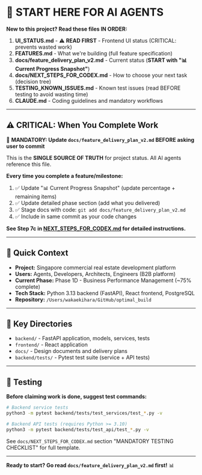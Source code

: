 # 🚀 START HERE FOR AI AGENTS

**New to this project? Read these files IN ORDER:**

1. **UI_STATUS.md** - ⚠️ **READ FIRST** - Frontend UI status (CRITICAL: prevents wasted work)
2. **FEATURES.md** - What we're building (full feature specification)
3. **docs/feature_delivery_plan_v2.md** - Current status (**START with "📊 Current Progress Snapshot"**)
4. **docs/NEXT_STEPS_FOR_CODEX.md** - How to choose your next task (decision tree)
5. **TESTING_KNOWN_ISSUES.md** - Known test issues (read BEFORE testing to avoid wasting time)
6. **CLAUDE.md** - Coding guidelines and mandatory workflows

---

## ⚠️ CRITICAL: When You Complete Work

🛑 **MANDATORY: Update `docs/feature_delivery_plan_v2.md` BEFORE asking user to commit**

This is the **SINGLE SOURCE OF TRUTH** for project status. All AI agents reference this file.

**Every time you complete a feature/milestone:**
1. ✅ Update "📊 Current Progress Snapshot" (update percentage + remaining items)
2. ✅ Update detailed phase section (add what you delivered)
3. ✅ Stage docs with code: `git add docs/feature_delivery_plan_v2.md`
4. ✅ Include in same commit as your code changes

**See Step 7c in [NEXT_STEPS_FOR_CODEX.md](docs/NEXT_STEPS_FOR_CODEX.md) for detailed instructions.**

---

## 🎯 Quick Context

- **Project:** Singapore commercial real estate development platform
- **Users:** Agents, Developers, Architects, Engineers (B2B platform)
- **Current Phase:** Phase 1D - Business Performance Management (~75% complete)
- **Tech Stack:** Python 3.13 backend (FastAPI), React frontend, PostgreSQL
- **Repository:** `/Users/wakaekihara/GitHub/optimal_build`

---

## 📍 Key Directories

- `backend/` - FastAPI application, models, services, tests
- `frontend/` - React application
- `docs/` - Design documents and delivery plans
- `backend/tests/` - Pytest test suite (service + API tests)

---

## 🧪 Testing

**Before claiming work is done, suggest test commands:**

```bash
# Backend service tests
python3 -m pytest backend/tests/test_services/test_*.py -v

# Backend API tests (requires Python >= 3.10)
python3 -m pytest backend/tests/test_api/test_*.py -v
```

See `docs/NEXT_STEPS_FOR_CODEX.md` section "MANDATORY TESTING CHECKLIST" for full template.

---

**Ready to start? Go read `docs/feature_delivery_plan_v2.md` first!** 📊

